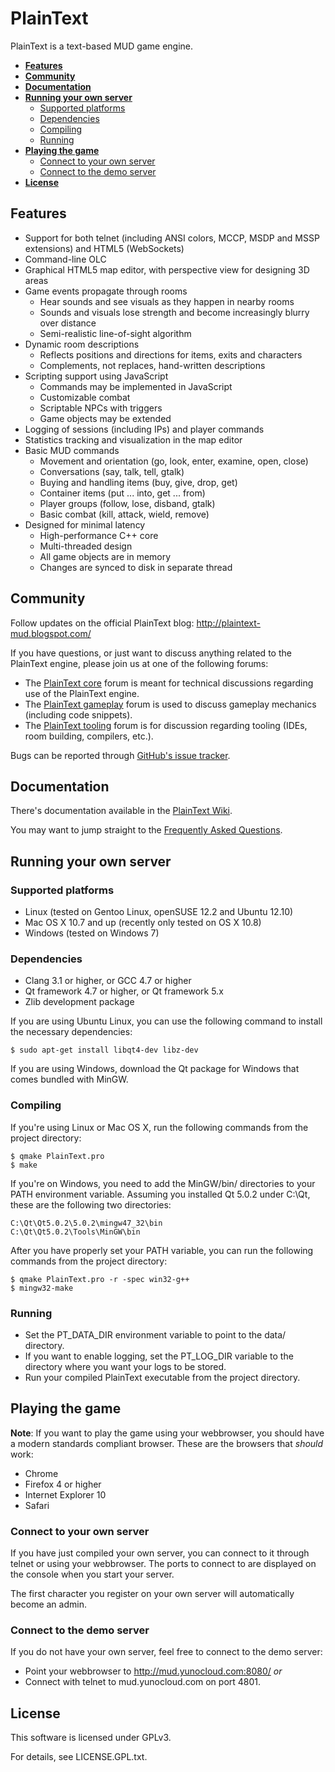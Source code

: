 PlainText
=========

PlainText is a text-based MUD game engine.

 * **[Features](#features)**
 * **[Community](#community)**
 * **[Documentation](#documentation)**
 * **[Running your own server](#running-your-own-server)**
   * [Supported platforms](#supported-platforms)
   * [Dependencies](#dependencies)
   * [Compiling](#compiling)
   * [Running](#running)
 * **[Playing the game](#playing-the-game)**
   * [Connect to your own server](#connect-to-your-own-server)
   * [Connect to the demo server](#connect-to-the-demo-server)
 * **[License](#license)**
 

<a id="features"></a>
Features
--------

 * Support for both telnet (including ANSI colors, MCCP, MSDP and MSSP
   extensions) and HTML5 (WebSockets) 
 * Command-line OLC
 * Graphical HTML5 map editor, with perspective view for designing 3D areas
 * Game events propagate through rooms
   * Hear sounds and see visuals as they happen in nearby rooms
   * Sounds and visuals lose strength and become increasingly blurry over distance
   * Semi-realistic line-of-sight algorithm
 * Dynamic room descriptions
   * Reflects positions and directions for items, exits and characters
   * Complements, not replaces, hand-written descriptions
 * Scripting support using JavaScript
   * Commands may be implemented in JavaScript
   * Customizable combat
   * Scriptable NPCs with triggers
   * Game objects may be extended
 * Logging of sessions (including IPs) and player commands
 * Statistics tracking and visualization in the map editor
 * Basic MUD commands
   * Movement and orientation (go, look, enter, examine, open, close)
   * Conversations (say, talk, tell, gtalk)
   * Buying and handling items (buy, give, drop, get)
   * Container items (put ... into, get ... from)
   * Player groups (follow, lose, disband, gtalk)
   * Basic combat (kill, attack, wield, remove)
 * Designed for minimal latency
   * High-performance C++ core
   * Multi-threaded design
   * All game objects are in memory
   * Changes are synced to disk in separate thread

<a id="community"></a>
Community
---------

Follow updates on the official PlainText blog: http://plaintext-mud.blogspot.com/

If you have questions, or just want to discuss anything related to the PlainText
engine, please join us at one of the following forums:

 * The [PlainText core](https://groups.google.com/forum/?fromgroups#!forum/plaintext-core)
forum is meant for technical discussions regarding use of the PlainText engine.
 * The [PlainText gameplay](https://groups.google.com/forum/?fromgroups#!forum/plaintext-gameplay)
forum is used to discuss gameplay mechanics (including code snippets).
 * The [PlainText tooling](https://groups.google.com/forum/?fromgroups#!forum/plaintext-tooling)
forum is for discussion regarding tooling (IDEs, room building, compilers, etc.).

Bugs can be reported through [GitHub's issue tracker](https://github.com/arendjr/PlainText/issues).

<a id="documentation"></a>
Documentation
-------------

There's documentation available in the
[PlainText Wiki](https://github.com/arendjr/PlainText/wiki).

You may want to jump straight to the
[Frequently Asked Questions](https://github.com/arendjr/PlainText/wiki/Frequently-Asked-Questions).

<a id="running-your-own-server"></a>
Running your own server
-----------------------

<a id="supported-platforms"></a>
### Supported platforms ###

 * Linux (tested on Gentoo Linux, openSUSE 12.2 and Ubuntu 12.10)
 * Mac OS X 10.7 and up (recently only tested on OS X 10.8)
 * Windows (tested on Windows 7)

<a id="dependencies"></a>
### Dependencies ###

 * Clang 3.1 or higher, or GCC 4.7 or higher
 * Qt framework 4.7 or higher, or Qt framework 5.x
 * Zlib development package

If you are using Ubuntu Linux, you can use the following command to install
the necessary dependencies:

    $ sudo apt-get install libqt4-dev libz-dev

If you are using Windows, download the Qt package for Windows that comes bundled
with MinGW.

<a id="compiling"></a>
### Compiling ###

If you're using Linux or Mac OS X, run the following commands from the project
directory:

    $ qmake PlainText.pro
    $ make

If you're on Windows, you need to add the MinGW/bin/ directories to your PATH
environment variable. Assuming you installed Qt 5.0.2 under C:\Qt, these are the
following two directories:

    C:\Qt\Qt5.0.2\5.0.2\mingw47_32\bin
    C:\Qt\Qt5.0.2\Tools\MinGW\bin

After you have properly set your PATH variable, you can run the following
commands from the project directory:

    $ qmake PlainText.pro -r -spec win32-g++
    $ mingw32-make

<a id="running"></a>
### Running ###

 * Set the PT_DATA_DIR environment variable to point to the data/ directory.
 * If you want to enable logging, set the PT_LOG_DIR variable to the directory
   where you want your logs to be stored.
 * Run your compiled PlainText executable from the project directory.

<a id="playing-the-game"></a>
Playing the game
----------------

**Note**: If you want to play the game using your webbrowser, you should have a
modern standards compliant browser. These are the browsers that *should* work:
 * Chrome
 * Firefox 4 or higher
 * Internet Explorer 10
 * Safari

<a id="connect-to-your-own-server"></a>
### Connect to your own server ###

If you have just compiled your own server, you can connect to it through telnet
or using your webbrowser. The ports to connect to are displayed on the console
when you start your server.

The first character you register on your own server will automatically become an
admin.

<a id="connect-to-the-demo-server"></a>
### Connect to the demo server ###

If you do not have your own server, feel free to connect to the demo server:

 * Point your webbrowser to http://mud.yunocloud.com:8080/ *or*
 * Connect with telnet to mud.yunocloud.com on port 4801.

<a id="license"></a>
License
-------

This software is licensed under GPLv3.

For details, see LICENSE.GPL.txt.
